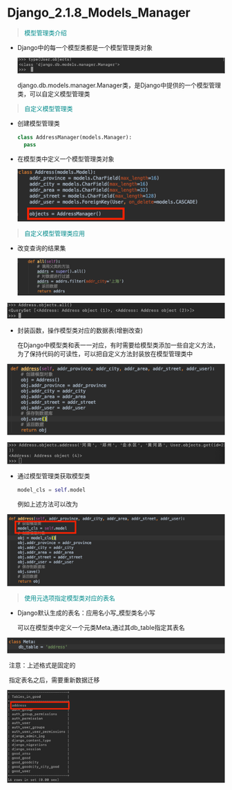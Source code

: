 # Django_2.1.8_Models_Manager

> <span style='color:darkcyan'>模型管理类介绍</span>

* Django中的每一个模型类都是一个模型管理类对象

  ![01](./01.png)

  django.db.models.manager.Manager类，是Django中提供的一个模型管理类，可以自定义模型管理类

> <span style='color:darkcyan'>自定义模型管理类</span>

* 创建模型管理类

  ```python
  class AddressManager(models.Manager):
    pass
  ```

* 在模型类中定义一个模型管理类对象

  ![03](./03.png)

> <span style='color:darkcyan'>自定义模型管理类应用</span>

* 改变查询的结果集

  ![02](./02.png)

![04](./04.png)

* 封装函数，操作模型类对应的数据表(增删改查)

  在Django中模型类和表一一对应，有时需要给模型类添加一些自定义方法，为了保持代码的可读性，可以把自定义方法封装放在模型管理类中

![](./05.png)

![06](./06.png)

* 通过模型管理类获取模型类

  ```python
  model_cls = self.model
  ```

  例如上述方法可以改为

![07](./07.png)

> <span style='color:darkcyan'>使用元选项指定模型类对应的表名</span>

* Django默认生成的表名：应用名小写_模型类名小写

  可以在模型类中定义一个元类Meta,通过其db_table指定其表名

![](./08.png)

​		注意：上述格式是固定的

​		指定表名之后，需要重新数据迁移

![09](./09.png)
